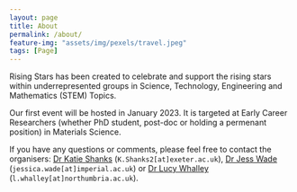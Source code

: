 ```yaml
---
layout: page
title: About
permalink: /about/
feature-img: "assets/img/pexels/travel.jpeg"
tags: [Page]
---
```


Rising Stars has been created to celebrate and support the rising stars within underrepresented groups in Science, Technology, Engineering and Mathematics (STEM) Topics.

Our first event will be hosted in January 2023. It is targeted at Early Career Researchers (whether PhD student, post-doc or holding a permenant position) in Materials Science.

If you have any questions or comments, please feel free to contact the organisers: [Dr Katie Shanks](https://www.exeter.ac.uk/research/esi/people/profile/index.php?web_id=K_Shanks) (`K.Shanks2[at]exeter.ac.uk`), [Dr Jess Wade](https://www.imperial.ac.uk/people/jessica.wade) (`jessica.wade[at]imperial.ac.uk`) or [Dr Lucy Whalley](https://lucydot.github.io) (`l.whalley[at]northumbria.ac.uk`).
